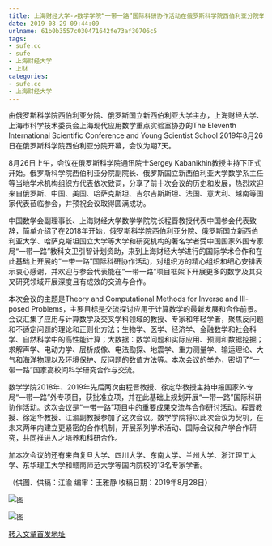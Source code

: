 ```yaml
---
title: 上海财经大学->数学学院“一带一路”国际科研协作活动在俄罗斯科学院西伯利亚分院举行 | sufe.cc
date: 2019-08-29 09:44:09
urlname: 61b0b3557c030471642fe73af30706c5
tags: 
- sufe.cc
- sufe
- 上海财经大学
- 上财
categories:
- sufe.cc
- 上海财经大学
---
```



由俄罗斯科学院西伯利亚分院、俄罗斯国立新西伯利亚大学主办，上海财经大学、上海市科学技术委员会上海现代应用数学重点实验室协办的The Eleventh International Scientific Conference and Young Scientist School 2019年8月26日在俄罗斯科学院西伯利亚分院开幕，会议为期7天。

8月26日上午，会议在俄罗斯科学院通讯院士Sergey Kabanikhin教授主持下正式开始。俄罗斯科学院西伯利亚分院副院长、俄罗斯国立新西伯利亚大学数学系主任等当地学术机构组织方代表依次致词，分享了前十次会议的历史和发展，热烈欢迎来自俄罗斯、中国、美国、哈萨克斯坦、吉尔吉斯斯坦、法国、意大利、越南等国家代表莅临参会，并预祝会议取得圆满成功。

中国数学会副理事长、上海财经大学数学学院院长程晋教授代表中国参会代表致辞，简单介绍了在2018年开始，俄罗斯科学院西伯利亚分院、俄罗斯国立新西伯利亚大学、哈萨克斯坦国立大学等大学和研究机构的著名学者受中国国家外国专家局“一带一路”教科文卫引智计划资助，来到上海财经大学进行的国际学术合作和在此基础上开展的“一带一路”国际科研协作活动，对组织方的精心组织和细心安排表示衷心感谢，并欢迎与参会代表能在“一带一路”项目框架下开展更多的数学及其交叉研究领域开展深度且有成效的交流与合作。

本次会议的主题是Theory and Computational Methods for Inverse and Ill-posed Problems，主要目标是交流探讨应用于计算数学的最新发展和合作前景。会议汇集了应用与计算数学及交叉学科领域的教授、专家和年轻学者，聚焦反问题和不适定问题的理论和正则化方法；生物学、医学、经济学、金融数学和社会科学、自然科学中的高性能计算；大数据：数学问题和实际应用、预测和数据挖掘；求解声学、电动力学、层析成像、电法勘探、地震学、重力测量学、输运理论、大气和海洋物理以及环境保护、反问题的数值方法等。本次会议的举办，密切了“一带一路”国家高校间科学研究合作与交流。

数学学院2018年、2019年先后两次由程晋教授、徐定华教授主持申报国家外专局“一带一路”外专项目，获批准立项，并在此基础上规划开展“一带一路”国际科研协作活动。这次会议是“一带一路”项目中的重要成果交流与合作研讨活动。程晋教授、徐定华教授、江渝副教授参加了这次会议。数学学院将以此次会议为契机，在未来两年内建立更紧密的合作机制，开展系列学术活动、国际会议和产学合作研究，共同推进人才培养和科研合作。

加本次会议的还有来自复旦大学、四川大学、东南大学、兰州大学、浙江理工大学、东华理工大学和赣南师范大学等国内院校的13名专家学者。

（供图、供稿：江渝 编审：王雅静 收稿日期：2019年8月28日）



![图](http://news.sufe.edu.cn/_upload/article/images/dc/b5/cb74e23e41b09b3a5ff717d249b0/47f548af-079d-42bd-8a62-70a4eb4e6755.jpeg)

![图](http://news.sufe.edu.cn/_upload/article/images/dc/b5/cb74e23e41b09b3a5ff717d249b0/dff43288-6b1c-482f-8ed6-322f7bdc3185.jpeg)

[转入文章首发地址](http://news.sufe.edu.cn/dd/37/c179a122167/page.htm)